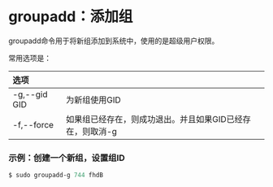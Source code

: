 groupadd：添加组
========================================================
groupadd命令用于将新组添加到系统中，使用的是超级用户权限。

常用选项是：

| 选项 |  |
| :------------- | :------------- |
| -g,--gid GID | 为新组使用GID |
| -f,--force | 如果组已经存在，则成功退出。并且如果GID已经存在，则取消-g |

### 示例：创建一个新组，设置组ID
```powershell
$ sudo groupadd-g 744 fhdB
```
